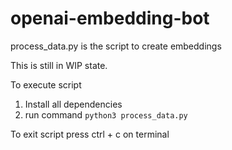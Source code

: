 # openai-embedding-bot

process_data.py is the script to create embeddings

This is still in WIP state. 

To execute script
1. Install all dependencies
2. run command `python3 process_data.py`

To exit script press ctrl + c on terminal
